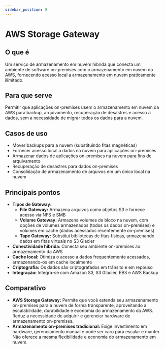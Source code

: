 ```yaml
---
sidebar_position: 9
---
```


# AWS Storage Gateway

## O que é
Um serviço de armazenamento em nuvem híbrida que conecta um ambiente de software on-premises com o armazenamento em nuvem da AWS, fornecendo acesso local a armazenamento em nuvem praticamente ilimitado.

## Para que serve
Permitir que aplicações on-premises usem o armazenamento em nuvem da AWS para backup, arquivamento, recuperação de desastres e acesso a dados, sem a necessidade de migrar todos os dados para a nuvem.

## Casos de uso
- Mover backups para a nuvem (substituindo fitas magnéticas)
- Fornecer acesso local a dados na nuvem para aplicações on-premises
- Armazenar dados de aplicações on-premises na nuvem para fins de arquivamento
- Recuperação de desastres para dados on-premises
- Consolidação de armazenamento de arquivos em um único local na nuvem

## Principais pontos
- **Tipos de Gateway:**
    - **File Gateway:** Armazena arquivos como objetos S3 e fornece acesso via NFS e SMB
    - **Volume Gateway:** Armazena volumes de bloco na nuvem, com opções de volumes armazenados (todos os dados on-premises) e volumes em cache (dados acessados recentemente on-premises)
    - **Tape Gateway:** Substitui bibliotecas de fitas físicas, armazenando dados em fitas virtuais no S3 Glacier
- **Conectividade híbrida:** Conecta seu ambiente on-premises ao armazenamento da AWS
- **Cache local:** Otimiza o acesso a dados frequentemente acessados, armazenando-os em cache localmente
- **Criptografia:** Os dados são criptografados em trânsito e em repouso
- **Integração:** Integra-se com Amazon S3, S3 Glacier, EBS e AWS Backup

## Comparativo
- **AWS Storage Gateway:** Permite que você estenda seu armazenamento on-premises para a nuvem de forma transparente, aproveitando a escalabilidade, durabilidade e economia do armazenamento da AWS. Reduz a necessidade de adquirir e gerenciar hardware de armazenamento on-premises.
- **Armazenamento on-premises tradicional:** Exige investimento em hardware, gerenciamento manual e pode ser caro para escalar e manter. Não oferece a mesma flexibilidade e economia do armazenamento em nuvem. 